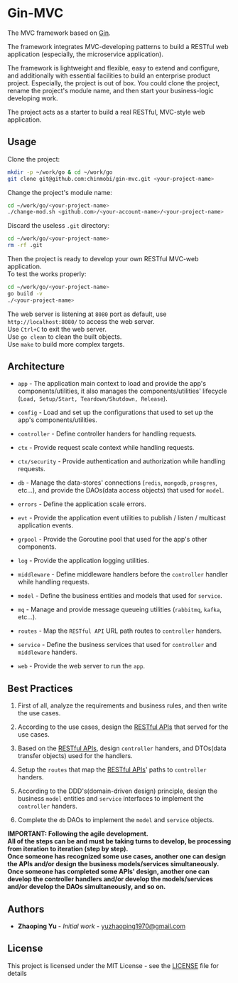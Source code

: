 # Gin-MVC
The MVC framework based on [Gin](https://github.com/gin-gonic/gin).

The framework integrates MVC-developing patterns to build a RESTful web application (especially, the microservice application).

The framework is lightweight and flexible, easy to extend and configure, and additionally with essential facilities to build an enterprise product project. Especially, the project is out of box. You could clone the project, rename the project's module name, and then start your business-logic developing work.

The project acts as a starter to build a real RESTful, MVC-style web application.

## Usage

Clone the project:

```sh
mkdir -p ~/work/go & cd ~/work/go
git clone git@github.com:chinmobi/gin-mvc.git <your-project-name>

```

Change the project's module name:

```sh
cd ~/work/go/<your-project-name>
./change-mod.sh <github.com>/<your-account-name>/<your-project-name>
```

Discard the useless `.git` directory:

```sh
cd ~/work/go/<your-project-name>
rm -rf .git
```

Then the project is ready to develop your own RESTful MVC-web application.
<br/>To test the works properly:

```sh
cd ~/work/go/<your-project-name>
go build -v
./<your-project-name>
```
The web server is listening at `8080` port as default, use `http://localhost:8080/` to access the web server.
<br/>Use `Ctrl+C` to exit the web server.
<br/>Use `go clean` to clean the built objects.
<br/>Use `make` to build more complex targets.

## Architecture

* `app` - The application main context to load and provide the app's components/utilities, it also manages the components/utilities' lifecycle (`Load, Setup/Start, Teardown/Shutdown, Release`).

* `config` - Load and set up the configurations that used to set up the app's components/utilities.

* `controller` - Define controller handers for handling requests.

* `ctx` - Provide request scale context while handling requests.

* `ctx/security` - Provide authentication and authorization while handling requests.

* `db` - Manage the data-stores' connections (`redis`, `mongodb`, `prosgres`, etc...), and provide the DAOs(data access objects) that used for `model`.

* `errors` - Define the application scale errors.

* `evt` - Provide the application event utilities to publish / listen / multicast application events.

* `grpool` - Provide the Goroutine pool that used for the app's other components.

* `log` - Provide the application logging utilities.

* `middleware` - Define middleware handlers before the `controller` handler while handling requests.

* `model` - Define the business entities and models that used for `service`.

* `mq` - Manage and provide message queueing utilities (`rabbitmq`, `kafka`, etc...).

* `routes` - Map the `RESTful API` URL path routes to `controller` handers.

* `service` - Define the business services that used for `controller` and `middleware` handers.

* `web` - Provide the web server to run the `app`.

## Best Practices

1. First of all, analyze the requirements and business rules, and then write the use cases.

2. According to the use cases, design the [RESTful APIs](restful-apis.md) that served for the use cases.

3. Based on the [RESTful APIs](restful-apis.md), design `controller` handers, and DTOs(data transfer objects) used for the handlers.

4. Setup the `routes` that map the [RESTful APIs](restful-apis.md)' paths to `controller` handers.

5. According to the DDD's(domain-driven design) principle, design the business `model` entities and `service` interfaces to implement the `controller` handers.

6. Complete the `db` DAOs to implement the `model` and `service` objects.

**IMPORTANT: Following the agile development. <br/>All of the steps can be and must be taking turns to develop, be processing from iteration to iteration (step by step). <br/>Once someone has recognized some use cases, another one can design the APIs and/or design the business models/services simultaneously. <br/>Once someone has completed some APIs' design, another one can develop the controller handlers and/or develop the models/services and/or develop the DAOs simultaneously, and so on.**

## Authors

* **Zhaoping Yu** - *Initial work* - yuzhaoping1970@gmail.com

## License

This project is licensed under the MIT License - see the [LICENSE](LICENSE) file for details
